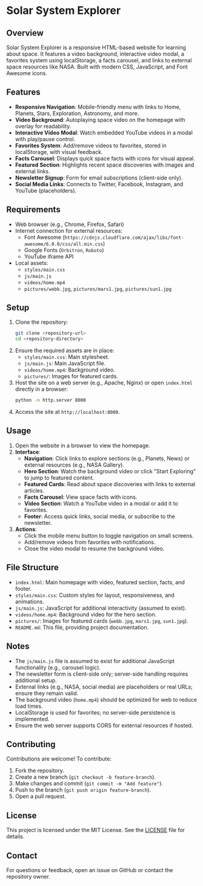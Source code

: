 # Solar System Explorer

## Overview
Solar System Explorer is a responsive HTML-based website for learning about space. It features a video background, interactive video modal, a favorites system using localStorage, a facts carousel, and links to external space resources like NASA. Built with modern CSS, JavaScript, and Font Awesome icons.

## Features
- **Responsive Navigation**: Mobile-friendly menu with links to Home, Planets, Stars, Exploration, Astronomy, and more.
- **Video Background**: Autoplaying space video on the homepage with overlay for readability.
- **Interactive Video Modal**: Watch embedded YouTube videos in a modal with play/pause control.
- **Favorites System**: Add/remove videos to favorites, stored in localStorage, with visual feedback.
- **Facts Carousel**: Displays quick space facts with icons for visual appeal.
- **Featured Section**: Highlights recent space discoveries with images and external links.
- **Newsletter Signup**: Form for email subscriptions (client-side only).
- **Social Media Links**: Connects to Twitter, Facebook, Instagram, and YouTube (placeholders).

## Requirements
- Web browser (e.g., Chrome, Firefox, Safari)
- Internet connection for external resources:
  - Font Awesome (`https://cdnjs.cloudflare.com/ajax/libs/font-awesome/6.0.0/css/all.min.css`)
  - Google Fonts (`Orbitron`, `Roboto`)
  - YouTube iframe API
- Local assets:
  - `styles/main.css`
  - `js/main.js`
  - `videos/home.mp4`
  - `pictures/webb.jpg`, `pictures/mars1.jpg`, `pictures/sun1.jpg`

## Setup
1. Clone the repository:
   ```bash
   git clone <repository-url>
   cd <repository-directory>
   ```
2. Ensure the required assets are in place:
   - `styles/main.css`: Main stylesheet.
   - `js/main.js`: Main JavaScript file.
   - `videos/home.mp4`: Background video.
   - `pictures/`: Images for featured cards.
3. Host the site on a web server (e.g., Apache, Nginx) or open `index.html` directly in a browser:
   ```bash
   python -m http.server 8000
   ```
4. Access the site at `http://localhost:8000`.

## Usage
1. Open the website in a browser to view the homepage.
2. **Interface**:
   - **Navigation**: Click links to explore sections (e.g., Planets, News) or external resources (e.g., NASA Gallery).
   - **Hero Section**: Watch the background video or click "Start Exploring" to jump to featured content.
   - **Featured Cards**: Read about space discoveries with links to external articles.
   - **Facts Carousel**: View space facts with icons.
   - **Video Section**: Watch a YouTube video in a modal or add it to favorites.
   - **Footer**: Access quick links, social media, or subscribe to the newsletter.
3. **Actions**:
   - Click the mobile menu button to toggle navigation on small screens.
   - Add/remove videos from favorites with notifications.
   - Close the video modal to resume the background video.

## File Structure
- `index.html`: Main homepage with video, featured section, facts, and footer.
- `styles/main.css`: Custom styles for layout, responsiveness, and animations.
- `js/main.js`: JavaScript for additional interactivity (assumed to exist).
- `videos/home.mp4`: Background video for the hero section.
- `pictures/`: Images for featured cards (`webb.jpg`, `mars1.jpg`, `sun1.jpg`).
- `README.md`: This file, providing project documentation.

## Notes
- The `js/main.js` file is assumed to exist for additional JavaScript functionality (e.g., carousel logic).
- The newsletter form is client-side only; server-side handling requires additional setup.
- External links (e.g., NASA, social media) are placeholders or real URLs; ensure they remain valid.
- The background video (`home.mp4`) should be optimized for web to reduce load times.
- LocalStorage is used for favorites; no server-side persistence is implemented.
- Ensure the web server supports CORS for external resources if hosted.

## Contributing
Contributions are welcome! To contribute:
1. Fork the repository.
2. Create a new branch (`git checkout -b feature-branch`).
3. Make changes and commit (`git commit -m "Add feature"`).
4. Push to the branch (`git push origin feature-branch`).
5. Open a pull request.

## License
This project is licensed under the MIT License. See the [LICENSE](LICENSE) file for details.

## Contact
For questions or feedback, open an issue on GitHub or contact the repository owner.